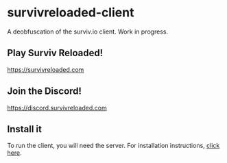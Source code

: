 # survivreloaded-client
A deobfuscation of the surviv.io client. Work in progress.

## Play Surviv Reloaded!

https://survivreloaded.com

## Join the Discord!

https://discord.survivreloaded.com

## Install it

To run the client, you will need the server. For installation instructions, [click here](https://github.com/SurvivReloaded/survivreloaded-server).
